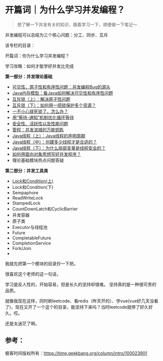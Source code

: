 # 开篇词｜为什么学习并发编程？

> 想了解一下并发有关的知识，跟着学习一下，顺便做一下笔记～



并发编程可以总结为三个核心问题：分工、同步、互斥



该专栏的目录：

开篇词：你为什么学习并发编程？

学习攻略：如何才能学好并发比完成

**第一部分：并发理论基础**

- [可见性、原子性和有序性问题：并发编程Bug的源头](docs/concurent/01.md)  
- [Java内存模型：看Java如何解决可见性和有序性问题](docs/concurent/02.md) 
- [互斥锁（上）：解决原子性问题](docs/concurent/03.md) 
- [互斥锁（下）：如何用一把锁保护多个资源？](docs/concurent/04.md) 
- [一不小心就死锁了，怎么办？](docs/concurent/05.md) 
- [用“等待-通知”机制优化循环等待](docs/concurent/06.md) 
- [安全性、活跃性以及性能问题 ](docs/concurent/07.md) 
- [管程：并发滨城的万能钥匙 ](docs/concurent/08.md) 
- [Java线程（上）：Java线程的声明周期](docs/concurent/09.md) 
- [Java线程（中）：创建多少线程才是合适的？](docs/concurent/10.md) 
- [Java线程（下）：为什么局部变量是线程安全的？](docs/concurent/11.md) 
- [如何用面向对象思想写好并发程序？](docs/concurent/12.md) 
- 理论基础模块热点问题答疑

**第二部分：并发工具类**

- [Lock和Condition(上) ](docs/concurent/14.md) 
- Lock和Condition(下)
- Sempaphore
- ReadWriteLock
- StampedLock
- CountDownLatch和CyclicBarrier
- 并发容器
- 原子类
- Executor与线程池
- Future
- CompletableFuture
- CompletionService
- Fork/Join
- 

我就先把第一个模块的目录抄一下把。

很喜欢这个老师的这一句话，

学习是反人性的，开始容易，但是长久的坚持却很难。 坚持真的是一种很可贵的品质。



就像我现在这样，同时刷leetcode、看redis（昨天开的）、学vue(vue好几天没看了)，现在又开了一个这个的目录，能坚持下来吗？当时leetcode就停了好久好久。哎。

还是太迷茫了啊。



## 参考：

极客时间版权所有：https://time.geekbang.org/column/intro/100023901

